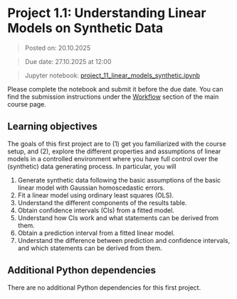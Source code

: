 # Project 1.1: Understanding Linear Models on Synthetic Data

> Posted on: 20.10.2025

> Due date: 27.10.2025 at 12:00

> Jupyter notebook: [project_11_linear_models_synthetic.ipynb]()

Please complete the notebook and submit it before the due date. You can find the submission instructions under the [Workflow](../#workflow) section of the main course page.

## Learning objectives

The goals of this first project are to (1) get you familiarized with the course setup, and (2), explore the different properties and assumptions of linear models in a controlled environment where you have full control over the (synthetic) data generating process. In particular, you will

1. Generate synthetic data following the basic assumptions of the basic linear model with Gaussian homoscedastic errors.
2. Fit a linear model using ordinary least squares (OLS).
3. Understand the different components of the results table.
4. Obtain confidence intervals (CIs) from a fitted model.
5. Understand how CIs work and what statements can be derived from them.
6. Obtain a prediction interval from a fitted linear model.
8. Understand the difference between prediction and confidence intervals, and which statements can be derived from them.

## Additional Python dependencies

There are no additional Python dependencies for this first project.
